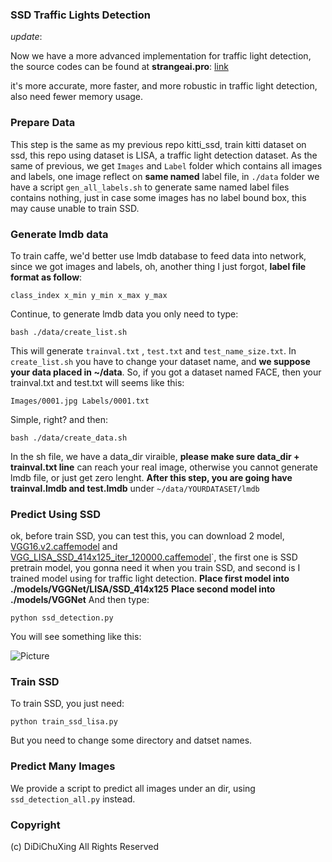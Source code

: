 ### SSD Traffic Lights Detection



*update*:



Now we have a more advanced implementation for traffic light detection, the source codes can be found at **strangeai.pro**: [link](http://manaai.cn/aicodes_detail3.html?id=26)



it's more accurate, more faster, and more robustic in traffic light detection, also need fewer memory usage.



### Prepare Data

This step is the same as my previous repo kitti_ssd, train kitti dataset on ssd, this repo using dataset is LISA, a traffic light detection dataset. As the same of previous, we get `Images` and `Label` folder which contains all images and labels, one image reflect on **same named** label file, in `./data` folder we have a script `gen_all_labels.sh` to generate same named label files contains nothing, just in case some images has no label bound box, this may cause unable to train SSD.

### Generate lmdb data
To train caffe, we'd better use lmdb database to feed data into network, since we got images and labels, oh, another thing I just forgot, **label file format as follow**:
```
class_index x_min y_min x_max y_max
```
Continue, to generate lmdb data you only need to type:
```
bash ./data/create_list.sh
```
This will generate `trainval.txt` , `test.txt` and `test_name_size.txt`. In `create_list.sh` you have to change your dataset name, and **we suppose your data placed in ~/data**. So, if you got a dataset named FACE, then your trainval.txt and test.txt will seems like this:
```
Images/0001.jpg Labels/0001.txt
```
Simple, right? and then:
```
bash ./data/create_data.sh
```
In the sh file, we have a data_dir viraible, **please make sure data_dir + trainval.txt line** can reach your real image, otherwise you cannot generate lmdb file, or just get zero lenght.
**After this step, you are going have trainval.lmdb and test.lmdb** under `~/data/YOURDATASET/lmdb`

### Predict Using SSD
ok, before train SSD, you can test this, you can download 2 model, [VGG16.v2.caffemodel](http://pan.baidu.com/s/1geVTWen) and [VGG_LISA_SSD_414x125_iter_120000.caffemodel](http://pan.baidu.com/s/1boPq4I7)`, the first one is SSD pretrain model, you gonna need it when you train SSD, and second is I trained model using for traffic light detection.
**Place first model into ./models/VGGNet/LISA/SSD_414x125**
**Place second model into ./models/VGGNet**
And then type:
```
python ssd_detection.py
```
You will see something like this:

![Picture](http://ojek5ksya.bkt.clouddn.com/NTAk0jDb5gxUfmrS.png)

### Train SSD
To train SSD, you just need:
```
python train_ssd_lisa.py
```
But you need to change some directory and datset names.

### Predict Many Images
We provide a script to predict all images under an dir, using `ssd_detection_all.py` instead.

### Copyright
(c) DiDiChuXing All Rights Reserved
